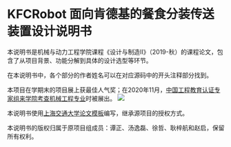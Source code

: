 # KFCRobot 面向肯德基的餐食分装传送装置设计说明书

本说明书是机械与动力工程学院课程《设计与制造II》（2019-秋）的课程论文，包含了从项目背景、功能分解到具体的设计选型等环节。

在本说明书中，各个部分的作者姓名可以在对应源码中的开头注释部分找到。

本项目在学期末的项目展上获最佳人气奖；在2020年11月，[中国工程教育认证专家组来学院考查机械工程专业](https://me.sjtu.edu.cn/news/14750.html)时被展出。
![](https://me.sjtu.edu.cn/upload/image/20201126/20201126135950.jpg)

本说明书使用[上海交通大学论文模板](https://github.com/sjtug/SJTUThesis)编写，继承源项目的授权方式。

本说明书的版权归属于原项目组成员：谭正、汤逸磊、徐哲、耿梓航和赵启，保留所有权利。